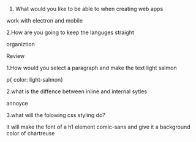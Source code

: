 1. What would you like to be able to when creating web apps

work with electron and mobile

2.How are you going to keep the languges straight

organiztion

Review

1.How would you select a paragraph and make the text light salmon

p{ color: light-salmon}


2.what is the diffence between inline and internal sytles

annoyce


3.what will the folowing css styling do?

it will make the font of a h1 element comic-sans and give it a background color of chartreuse
